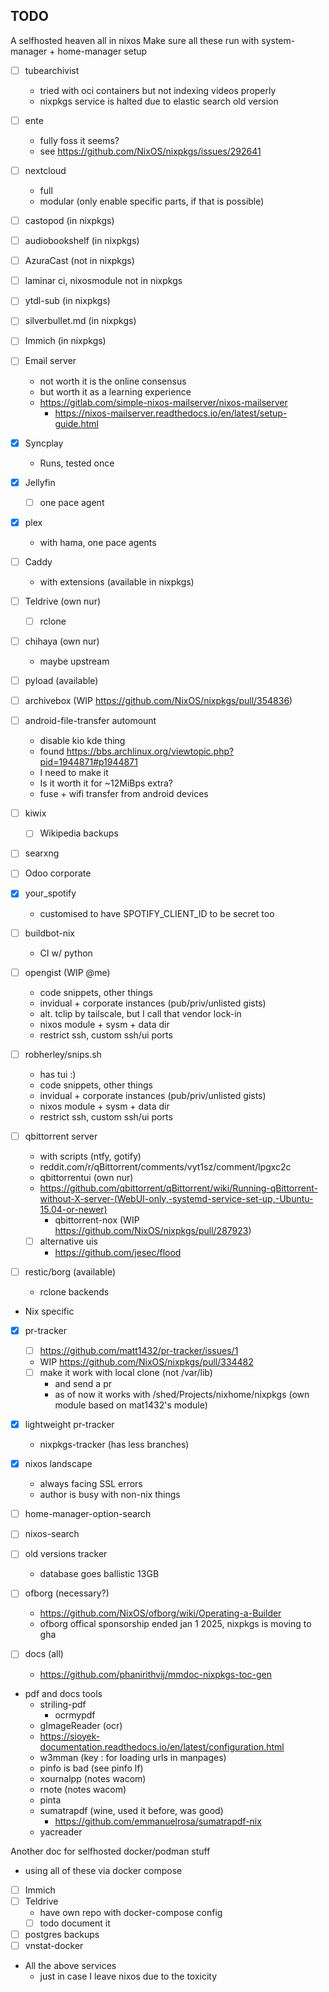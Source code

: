 ## TODO

A selfhosted heaven all in nixos Make sure all these run with system-manager +
home-manager setup

- [ ] tubearchivist
  - tried with oci containers but not indexing videos properly
  - nixpkgs service is halted due to elastic search old version
- [ ] ente
  - fully foss it seems?
  - see https://github.com/NixOS/nixpkgs/issues/292641
- [ ] nextcloud
  - full
  - modular (only enable specific parts, if that is possible)
- [ ] castopod (in nixpkgs)
- [ ] audiobookshelf (in nixpkgs)
- [ ] AzuraCast (not in nixpkgs)
- [ ] laminar ci, nixosmodule not in nixpkgs
- [ ] ytdl-sub (in nixpkgs)
- [ ] silverbullet.md (in nixpkgs)
- [ ] Immich (in nixpkgs)
- [ ] Email server
  - not worth it is the online consensus
  - but worth it as a learning experience
  - https://gitlab.com/simple-nixos-mailserver/nixos-mailserver
    - https://nixos-mailserver.readthedocs.io/en/latest/setup-guide.html
- [x] Syncplay
  - Runs, tested once
- [x] Jellyfin
  - [ ] one pace agent
- [x] plex
  - with hama, one pace agents
- [ ] Caddy
  - with extensions (available in nixpkgs)
- [ ] Teldrive (own nur)
  - [ ] rclone
- [ ] chihaya (own nur)
  - maybe upstream
- [ ] pyload (available)
- [ ] archivebox (WIP https://github.com/NixOS/nixpkgs/pull/354836)
- [ ] android-file-transfer automount
  - disable kio kde thing
  - found https://bbs.archlinux.org/viewtopic.php?pid=1944871#p1944871
  - I need to make it
  - Is it worth it for ~12MiBps extra?
  - fuse + wifi transfer from android devices
- [ ] kiwix
  - [ ] Wikipedia backups
- [ ] searxng
- [ ] Odoo corporate
- [x] your_spotify
  - customised to have SPOTIFY_CLIENT_ID to be secret too
- [ ] buildbot-nix
  - CI w/ python
- [ ] opengist (WIP @me)
  - code snippets, other things
  - invidual + corporate instances (pub/priv/unlisted gists)
  - alt. tclip by tailscale, but I call that vendor lock-in
  - nixos module + sysm + data dir
  - restrict ssh, custom ssh/ui ports
- [ ] robherley/snips.sh
  - has tui :)
  - code snippets, other things
  - invidual + corporate instances (pub/priv/unlisted gists)
  - nixos module + sysm + data dir
  - restrict ssh, custom ssh/ui ports
- [ ] qbittorrent server
  - with scripts (ntfy, gotify)
  - reddit.com/r/qBittorrent/comments/vyt1sz/comment/lpgxc2c
  - qbittorrentui (own nur)
  - https://github.com/qbittorrent/qBittorrent/wiki/Running-qBittorrent-without-X-server-(WebUI-only,-systemd-service-set-up,-Ubuntu-15.04-or-newer)
    - qbittorrent-nox (WIP https://github.com/NixOS/nixpkgs/pull/287923)
  - [ ] alternative uis
    - https://github.com/jesec/flood
- [ ] restic/borg (available)

  - rclone backends

- Nix specific
- [x] pr-tracker
  - [ ] https://github.com/matt1432/pr-tracker/issues/1
  - WIP https://github.com/NixOS/nixpkgs/pull/334482
  - [ ] make it work with local clone (not /var/lib)
    - and send a pr
    - as of now it works with /shed/Projects/nixhome/nixpkgs (own module based
      on mat1432's module)
- [x] lightweight pr-tracker
  - nixpkgs-tracker (has less branches)
- [x] nixos landscape
  - always facing SSL errors
  - author is busy with non-nix things
- [ ] home-manager-option-search
- [ ] nixos-search
- [ ] old versions tracker
  - database goes ballistic 13GB
- [ ] ofborg (necessary?)
  - https://github.com/NixOS/ofborg/wiki/Operating-a-Builder
  - ofborg offical sponsorship ended jan 1 2025, nixpkgs is moving to gha
- [ ] docs (all)

  - https://github.com/phanirithvij/mmdoc-nixpkgs-toc-gen

- pdf and docs tools
  - striling-pdf
    - ocrmypdf
  - gImageReader (ocr)
  - https://sioyek-documentation.readthedocs.io/en/latest/configuration.html
  - w3mman (key : for loading urls in manpages)
  - pinfo is bad (see pinfo lf)
  - xournalpp (notes wacom)
  - rnote (notes wacom)
  - pinta
  - sumatrapdf (wine, used it before, was good)
    - https://github.com/emmanuelrosa/sumatrapdf-nix
  - yacreader

Another doc for selfhosted docker/podman stuff

- using all of these via docker compose
- [ ] Immich
- [ ] Teldrive
  - have own repo with docker-compose config
  - [ ] todo document it
- [ ] postgres backups
- [ ] vnstat-docker

- All the above services
  - just in case I leave nixos due to the toxicity
